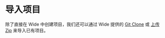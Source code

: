 # 导入项目

除了直接在 Wide 中创建项目，我们还可以通过 Wide 提供的 [Git Clone](git_clone.md) 或 [上传 Zip](upload_zip.md) 来导入已有项目。